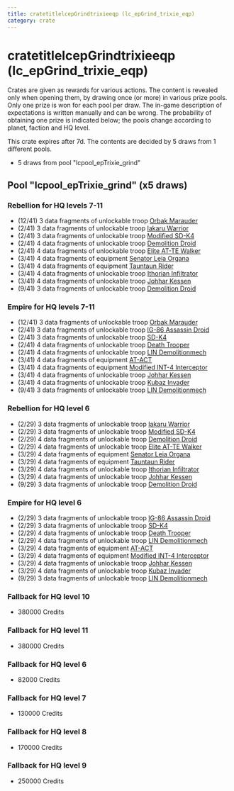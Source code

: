 ```yaml
---
title: cratetitlelcepGrindtrixieeqp (lc_epGrind_trixie_eqp)
category: crate
---
```


# cratetitlelcepGrindtrixieeqp (lc_epGrind_trixie_eqp)

Crates are given as rewards for various actions. The content is revealed only when opening them, by drawing once (or more) in various prize pools. Only one prize is won for each pool per draw. The in-game description of expectations is written manually and can be wrong. The probability of obtaining one prize is indicated below; the pools change according to planet, faction and HQ level.

This crate expires after 7d. The contents are decided by 5 draws from 1 different pools.
  * 5 draws from pool "lcpool_epTrixie_grind"

## Pool "lcpool_epTrixie_grind" (x5 draws)

### Rebellion for HQ levels 7-11

  * (12/41) 3 data fragments of unlockable troop [Orbak Marauder](RebelBetaTroop)
  * (2/41) 3 data fragments of unlockable troop [Iakaru Warrior](IakaruWarrior)
  * (2/41) 3 data fragments of unlockable troop [Modified SD-K4](HeroRebelSpiderDroid)
  * (2/41) 4 data fragments of unlockable troop [Demolition Droid](RebelDemoDroid)
  * (2/41) 4 data fragments of unlockable troop [Elite AT-TE Walker](HeroATTE)
  * (3/41) 4 data fragments of equipment [Senator Leia Organa](eqpRebelDiplomat)
  * (3/41) 4 data fragments of equipment [Tauntaun Rider](eqpRebelTauntaun)
  * (3/41) 4 data fragments of unlockable troop [Ithorian Infiltrator](IthorianInfiltrator)
  * (3/41) 4 data fragments of unlockable troop [Johhar Kessen](RebelJohhar)
  * (9/41) 3 data fragments of unlockable troop [Demolition Droid](RebelDemoDroid)

### Empire for HQ levels 7-11

  * (12/41) 3 data fragments of unlockable troop [Orbak Marauder](EmpireBetaTroop)
  * (2/41) 3 data fragments of unlockable troop [IG-86 Assassin Droid](IG86Droid)
  * (2/41) 3 data fragments of unlockable troop [SD-K4](HeroEmpireSpiderDroid)
  * (2/41) 4 data fragments of unlockable troop [Death Trooper](HeroDeathTrooper)
  * (2/41) 4 data fragments of unlockable troop [LIN Demolitionmech](EmpireDemoDroid)
  * (3/41) 4 data fragments of equipment [AT-ACT](eqpEmpireCargoGreatDane)
  * (3/41) 4 data fragments of equipment [Modified INT-4 Interceptor](eqpEmpireArcticINT4)
  * (3/41) 4 data fragments of unlockable troop [Johhar Kessen](EmpireJohhar)
  * (3/41) 4 data fragments of unlockable troop [Kubaz Invader](KubazInvader)
  * (9/41) 3 data fragments of unlockable troop [LIN Demolitionmech](EmpireDemoDroid)

### Rebellion for HQ level 6

  * (2/29) 3 data fragments of unlockable troop [Iakaru Warrior](IakaruWarrior)
  * (2/29) 3 data fragments of unlockable troop [Modified SD-K4](HeroRebelSpiderDroid)
  * (2/29) 4 data fragments of unlockable troop [Demolition Droid](RebelDemoDroid)
  * (2/29) 4 data fragments of unlockable troop [Elite AT-TE Walker](HeroATTE)
  * (3/29) 4 data fragments of equipment [Senator Leia Organa](eqpRebelDiplomat)
  * (3/29) 4 data fragments of equipment [Tauntaun Rider](eqpRebelTauntaun)
  * (3/29) 4 data fragments of unlockable troop [Ithorian Infiltrator](IthorianInfiltrator)
  * (3/29) 4 data fragments of unlockable troop [Johhar Kessen](RebelJohhar)
  * (9/29) 3 data fragments of unlockable troop [Demolition Droid](RebelDemoDroid)

### Empire for HQ level 6

  * (2/29) 3 data fragments of unlockable troop [IG-86 Assassin Droid](IG86Droid)
  * (2/29) 3 data fragments of unlockable troop [SD-K4](HeroEmpireSpiderDroid)
  * (2/29) 4 data fragments of unlockable troop [Death Trooper](HeroDeathTrooper)
  * (2/29) 4 data fragments of unlockable troop [LIN Demolitionmech](EmpireDemoDroid)
  * (3/29) 4 data fragments of equipment [AT-ACT](eqpEmpireCargoGreatDane)
  * (3/29) 4 data fragments of equipment [Modified INT-4 Interceptor](eqpEmpireArcticINT4)
  * (3/29) 4 data fragments of unlockable troop [Johhar Kessen](EmpireJohhar)
  * (3/29) 4 data fragments of unlockable troop [Kubaz Invader](KubazInvader)
  * (9/29) 3 data fragments of unlockable troop [LIN Demolitionmech](EmpireDemoDroid)

### Fallback for HQ level 10

  * 380000 Credits

### Fallback for HQ level 11

  * 380000 Credits

### Fallback for HQ level 6

  * 82000 Credits

### Fallback for HQ level 7

  * 130000 Credits

### Fallback for HQ level 8

  * 170000 Credits

### Fallback for HQ level 9

  * 250000 Credits
